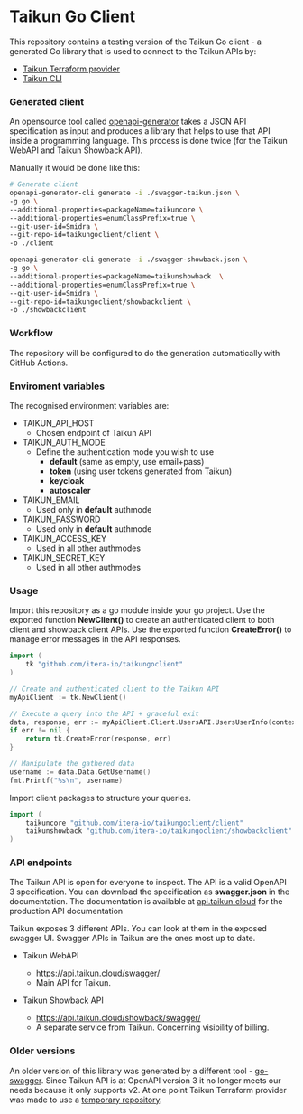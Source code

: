 # Taikun Go Client
This repository contains a testing version of the Taikun Go client - 
a generated Go library that is used to connect to the Taikun APIs by:
- [Taikun Terraform provider](https://github.com/itera-io/terraform-provider-taikun)
- [Taikun CLI](https://github.com/itera-io/taikun-cli)

### Generated client
An opensource tool called [openapi-generator](https://openapi-generator.tech/) takes a JSON API specification as input
and produces a library that helps to use that API inside a programming language.
This process is done twice (for the Taikun WebAPI and Taikun Showback API).

Manually it would be done like this:
```bash
# Generate client
openapi-generator-cli generate -i ./swagger-taikun.json \
-g go \
--additional-properties=packageName=taikuncore \
--additional-properties=enumClassPrefix=true \
--git-user-id=Smidra \
--git-repo-id=taikungoclient/client \
-o ./client

openapi-generator-cli generate -i ./swagger-showback.json \
-g go \
--additional-properties=packageName=taikunshowback  \
--additional-properties=enumClassPrefix=true \
--git-user-id=Smidra \
--git-repo-id=taikungoclient/showbackclient \
-o ./showbackclient
```

### Workflow
The repository will be configured to do the generation automatically with GitHub Actions.

### Enviroment variables
The recognised environment variables are:
- TAIKUN_API_HOST
  - Chosen endpoint of Taikun API
- TAIKUN_AUTH_MODE 
  - Define the authentication mode you wish to use
    - **default** (same as empty, use email+pass)
    - **token** (using user tokens generated from Taikun)
    - **keycloak**
    - **autoscaler**
- TAIKUN_EMAIL
  - Used only in **default** authmode
- TAIKUN_PASSWORD
  - Used only in **default** authmode
- TAIKUN_ACCESS_KEY
  - Used in all other authmodes
- TAIKUN_SECRET_KEY
  - Used in all other authmodes

### Usage
Import this repository as a go module inside your go project. Use the exported function **NewClient()**
to create an authenticated client to both client and showback client APIs.
Use the exported function **CreateError()** to manage error messages in the API responses.  
```go
import (
	tk "github.com/itera-io/taikungoclient"
)

// Create and authenticated client to the Taikun API
myApiClient := tk.NewClient()

// Execute a query into the API + graceful exit
data, response, err := myApiClient.Client.UsersAPI.UsersUserInfo(context.TODO()).Execute()
if err != nil {
	return tk.CreateError(response, err)
}

// Manipulate the gathered data
username := data.Data.GetUsername()
fmt.Printf("%s\n", username)
```

Import client packages to structure your queries.
```go
import (
	taikuncore "github.com/itera-io/taikungoclient/client"
	taikunshowback "github.com/itera-io/taikungoclient/showbackclient"
)
```

### API endpoints
The Taikun API is open for everyone to inspect. The API is a valid OpenAPI 3 specification.
You can download the specification as **swagger.json** in the documentation.
The documentation is available at [api.taikun.cloud](api.taikun.cloud) for the production API documentation

Taikun exposes 3 different APIs.
You can look at them in the exposed swagger UI.
Swagger APIs in Taikun are the ones most up to date.

- Taikun WebAPI
    - https://api.taikun.cloud/swagger/
    - Main API for Taikun.

- Taikun Showback API
    - https://api.taikun.cloud/showback/swagger/
    - A separate service from Taikun. Concerning visibility of billing.

### Older versions
An older version of this library was generated by a different tool - [go-swagger](https://github.com/go-swagger/go-swagger).
Since Taikun API is at OpenAPI version 3 it no longer meets our needs because it only supports v2.
At one point Taikun Terraform provider was made to use a [temporary repository](https://github.com/chnyda/taikungoclient/tree/master).
